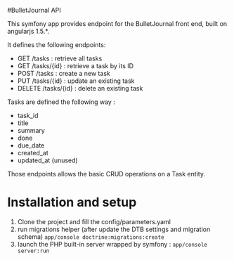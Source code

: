 #BulletJournal API

This symfony app provides endpoint for the BulletJournal front end, built on angularjs 1.5.*.

It defines the following endpoints:

 * GET /tasks : retrieve all tasks
 * GET /tasks/{id} : retrieve a task by its ID
 * POST /tasks : create a new task
 * PUT /tasks/{id} : update an existing task
 * DELETE /tasks/{id} : delete an existing task

Tasks are defined the following way :
 * task_id
 * title
 * summary
 * done
 * due_date
 * created_at
 * updated_at (unused)

Those endpoints allows the basic CRUD operations on a Task entity.

# Installation and setup

1. Clone the project and fill the config/parameters.yaml
2. run migrations helper (after update the DTB settings and migration schema)
`app/console doctrine:migrations:create`
3. launch the PHP built-in server wrapped by symfony :
`app/console server:run`
